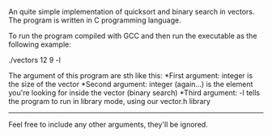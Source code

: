An quite simple implementation of quicksort and binary search in vectors. The program is written in C programming language.

To run the program compiled with GCC and then run the executable as the following example:

./vectors 12 9 -l

The argument of this program are sth like this:
*First argument: integer
 is the size of the vector
*Second argument: integer (again...)
 is the element you're looking for inside the vector (binary search)
*Third argument: -l
 tells the program to run in library mode, using our vector.h library
 
--------------------------------------------------------------------------------
Feel free to include any other arguments, they'll be ignored.
